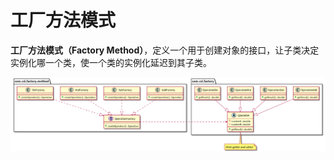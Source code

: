 # 工厂方法模式

**工厂方法模式（Factory Method）**，定义一个用于创建对象的接口，让子类决定实例化哪一个类，使一个类的实例化延迟到其子类。

![工厂方法模式（Factory Method）](./etc/factory-method.png)
